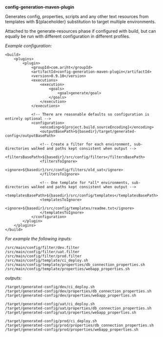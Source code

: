 **config-generation-maven-plugin**

Generates config, properties, scripts and any other text resources from templates
with ${placeholder} substitution to target multiple environments.

Attached to the generate-resources phase if configured with build, but can equally
be run with different configuration in different profiles.

*Example configuration:*
```
<build>
    <plugins>
        <plugin>
            <groupId>com.ariht</groupId>
            <artifactId>config-generation-maven-plugin</artifactId>
            <version>0.9.10</version>
            <executions>
                <execution>
                    <goals>
                        <goal>generate/goal>
                    </goals>
                </execution>
            </executions>

            <!-- There are reasonable defaults so configuration is entirely optional -->
            <configuration>
                <encoding>${project.build.sourceEncoding}</encoding>
                <outputBasePath>${basedir}/target/generated-config</outputBasePath>

                <!-- Create a filter for each environment, sub-directories walked and paths kept consistent when output -->
                <filtersBasePath>${basedir}/src/config/filters</filtersBasePath>
                <filtersToIgnore>
                    <ignore>${basedir}/src/config/filters/old_uat</ignore>
                </filtersToIgnore>

                <!-- One template for *all* environments, sub-directories walked and paths kept consistent when output -->
                <templatesBasePath>${basedir}/src/config/templates</templatesBasePath>
                <templatesToIgnore>
                    <ignore>${basedir}/src/config/templates/readme.txt</ignore>
                </templatesToIgnore>
            </configuration>
        </plugin>
    </plugins>
</build>
```


*For example the following inputs:*
```
/src/main/config/filter/dev.filter
/src/main/config/filter/uat.filter
/src/main/config/filter/prod.filter
/src/main/config/template/ci_deploy.sh
/src/main/config/template/properties/db_connection_properties.sh
/src/main/config/template/properties/webapp_properties.sh
```
*outputs:*
```
/target/generated-config/dev/ci_deploy.sh
/target/generated-config/dev/properties/db_connection_properties.sh
/target/generated-config/dev/properties/webapp_properties.sh

/target/generated-config/uat/ci_deploy.sh
/target/generated-config/uat/properties/db_connection_properties.sh
/target/generated-config/uat/properties/webapp_properties.sh

/target/generated-config/prod/ci_deploy.sh
/target/generated-config/prod/properties/db_connection_properties.sh
/target/generated-config/prod/properties/webapp_properties.sh
```
